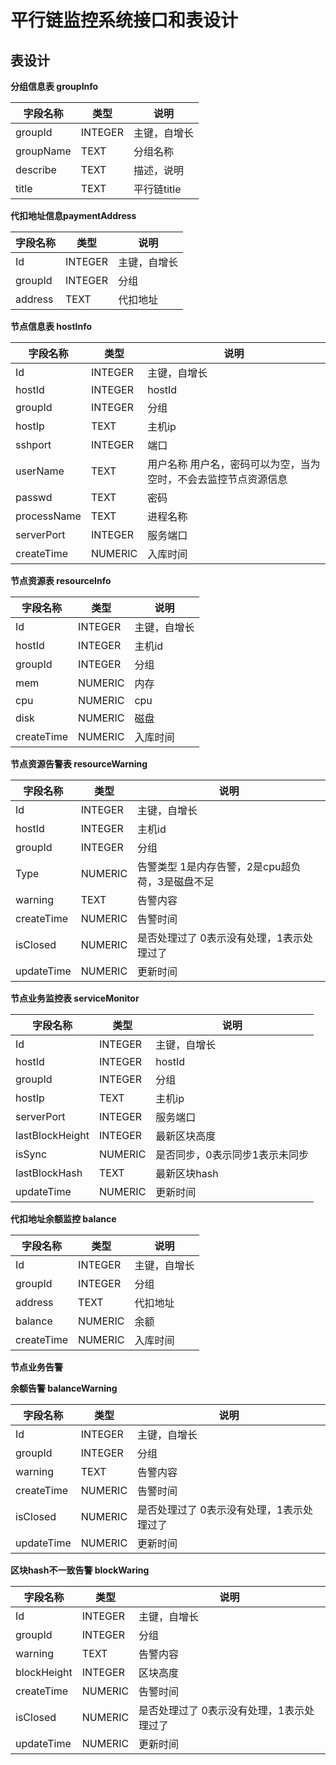# 平行链监控系统接口和表设计

## 表设计

  **分组信息表 groupInfo**

   字段名称|类型|说明
   -----|------|-------
   groupId|INTEGER| 主键，自增长
   groupName|TEXT|分组名称
   describe|TEXT|描述，说明
   title|TEXT|平行链title


  **代扣地址信息paymentAddress**

   字段名称|类型|说明
   -----|------|-----
   Id|INTEGER| 主键，自增长
  groupId|INTEGER|分组  
  address|TEXT|代扣地址

  **节点信息表 hostInfo**
  
  字段名称|类型|说明
   -----|------|-------
   Id  | INTEGER|主键，自增长
   hostId |INTEGER| hostId
   groupId|INTEGER|分组
   hostIp|TEXT|主机ip
   sshport|INTEGER|端口
   userName|TEXT|用户名称 用户名，密码可以为空，当为空时，不会去监控节点资源信息
   passwd|TEXT|密码
   processName|TEXT|进程名称
   serverPort|INTEGER|服务端口
   createTime|NUMERIC|入库时间

  
   
   **节点资源表 resourceInfo**
   
   字段名称|类型|说明
   -----|------|-------
   Id |INTEGER| 主键，自增长
   hostId |INTEGER| 主机id
   groupId|INTEGER|分组
   mem|NUMERIC|内存
   cpu|NUMERIC|cpu
   disk|NUMERIC|磁盘
   createTime|NUMERIC|入库时间
   
   **节点资源告警表 resourceWarning**
   
   字段名称|类型|说明
   -----|------|-------
   Id |INTEGER| 主键，自增长
   hostId |INTEGER| 主机id
   groupId|INTEGER|分组
   Type|NUMERIC|告警类型 1是内存告警，2是cpu超负荷，3是磁盘不足
   warning|TEXT|告警内容
   createTime|NUMERIC|告警时间
   isClosed|NUMERIC|是否处理过了 0表示没有处理，1表示处理过了
   updateTime|NUMERIC|更新时间
  
  
  
  **节点业务监控表 serviceMonitor**

   字段名称|类型|说明
   -----|------|-------
   Id  | INTEGER|主键，自增长
   hostId |INTEGER| hostId
   groupId|INTEGER|分组
   hostIp|TEXT|主机ip
   serverPort|INTEGER|服务端口
   lastBlockHeight|INTEGER|最新区块高度
   isSync|NUMERIC|是否同步，0表示同步1表示未同步
   lastBlockHash|TEXT|最新区块hash
   updateTime|NUMERIC|更新时间
   
   **代扣地址余额监控 balance**

   字段名称|类型|说明
   -----|------|-----
   Id|INTEGER| 主键，自增长
  groupId|INTEGER|分组  
  address|TEXT|代扣地址
  balance|NUMERIC|余额
  createTime|NUMERIC|入库时间
  
  **节点业务告警**
  
  **余额告警 balanceWarning**
  
   字段名称|类型|说明
   -----|------|-------
   Id |INTEGER| 主键，自增长
   groupId|INTEGER|分组
   warning|TEXT|告警内容
   createTime|NUMERIC|告警时间
   isClosed|NUMERIC|是否处理过了 0表示没有处理，1表示处理过了
   updateTime|NUMERIC|更新时间
   
   **区块hash不一致告警 blockWaring**
   
   字段名称|类型|说明
   -----|------|-------
   Id |INTEGER| 主键，自增长
   groupId|INTEGER|分组
   warning|TEXT|告警内容
   blockHeight|INTEGER|区块高度
   createTime|NUMERIC|告警时间
   isClosed|NUMERIC|是否处理过了 0表示没有处理，1表示处理过了
   updateTime|NUMERIC|更新时间

